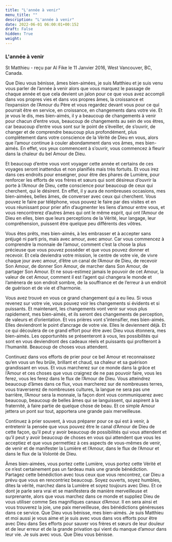 ```yaml
---
title: "L'année à venir"
menu_title: ""
description: "L'année à venir"
date: 2022-06-01 06:00:01+00:152
draft: False
hidden: True
weight:
---
```

### L'année à venir

St Matthieu - reçu par Al Fike le 11 Janvier 2016, West Vancouver, BC, Canada.

Que Dieu vous bénisse, âmes bien-aimées, je suis Matthieu et je suis venu vous parler de l’année à venir alors que vous marquez le passage de chaque année et que cela devient un jalon pour ce que vous avez accompli dans vos propres vies et dans vos propres âmes, la croissance et l’expansion de l’Amour du Père et vous regardez devant vous pour ce qui pourrait être en service, en croissance, en changements dans votre vie. Et je vous le dis, mes bien-aimés, il y a beaucoup de changements à venir pour chacun d’entre vous, beaucoup de changements au sein de vos êtres, car beaucoup d’entre vous sont sur le point de s’éveiller, de s’ouvrir, de changer et de comprendre beaucoup plus profondément, plus complètement dans votre conscience de la Vérité de Dieu en vous, alors que l’amour continue à couler abondamment dans vos âmes, mes bien-aimés. En effet, vos yeux commencent à s’ouvrir, vous commencez à fleurir dans la chaleur du bel Amour de Dieu.

Et beaucoup d’entre vous vont voyager cette année et certains de ces voyages seront inattendus et non planifiés mais très fortuits. Et vous irez dans ces endroits pour enseigner, pour être des phares de Lumière, pour renforcer les efforts de vos frères et sœurs qui sont désireux d’ouvrir la porte à l’Amour de Dieu, cette conscience pour beaucoup de ceux qui cherchent, qui le désirent. En effet, il y aura de nombreuses occasions, mes bien-aimées, belles âmes, de converser avec ceux qui cherchent. Vous pouvez le faire par téléphone, vous pouvez le faire par des visites et en vous réunissant pour prier afin d’augmenter les liens d’amour entre vous, et vous rencontrerez d’autres âmes qui ont le même esprit, qui ont l’Amour de Dieu en elles, bien que leurs perceptions de la Vérité, leur langage, leur compréhension, puissent être quelque peu différents des vôtres.

Vous êtes prêts, mes bien-aimés, à les embrasser et à accepter sans préjugé ni parti pris, mais avec amour, avec amour. Car vous commencez à comprendre la monnaie de l’amour, comment c’est la chose la plus précieuse que vous pouvez posséder et que vous pouvez donner et recevoir. Et cela deviendra votre mission, le centre de votre vie, de vivre chaque jour avec amour, d’être un canal de l’Amour de Dieu, de recevoir Son Amour, de donner Son Amour, de marcher dans Son Amour, de partager Son Amour. Et ne sous-estimez jamais le pouvoir de cet Amour, la valeur de cet Amour, comment il est l’agent qui changera le monde et l’amènera de son endroit sombre, de la souffrance et de l’erreur à un endroit de guérison et de vie et d’harmonie.

Vous avez trouvé en vous ce grand changement qui a eu lieu. Si vous revenez sur votre vie, vous pouvez voir les changements si évidents et si puissants. Et maintenant, les changements vont venir sur vous plus rapidement, mes bien-aimés, et ils seront des changements de perception, de valeurs et d’orientation. Et vos prières vont s’intensifier, mes bien-aimés. Elles deviendront le point d’ancrage de votre vie. Elles le deviennent déjà. Et ce qui découlera de ce grand effort pour être avec Dieu vous étonnera, mes bien-aimés. Les opportunités se présenteront à vous, les possibilités qui sont en vous deviendront des cadeaux réels et puissants qui profiteront à l’humanité. Beaucoup de choses vous attendent.

Continuez dans vos efforts de prier pour ce bel Amour et reconnaissez qu’en vous un feu brûle, brillant et chaud, sa chaleur et sa guérison grandissant en vous. Et vous marcherez sur ce monde dans la grâce et l’Amour et ces choses que vous craignez de ne pas pouvoir faire, vous les ferez, vous les ferez dans le flux de l’Amour de Dieu. Vous atteindrez beaucoup d’âmes dans ce flux, vous marcherez sur de nombreuses terres, vous traverserez de nombreuses cultures, la langue ne sera pas une barrière, l’Amour sera la monnaie, la façon dont vous communiquerez avec beaucoup, beaucoup de belles âmes qui se languissent, qui aspirent à la fraternité, à faire partie de quelque chose de beau. Et ce simple Amour jettera un pont sur tout, apportera une grande paix merveilleuse.

Continuez à prier souvent, à vous préparer pour ce qui est à venir, à entretenir la pensée que vous pouvez être le canal d’Amour de Dieu de cette façon, qu’il peut y avoir beaucoup de possibilités qui vous attendent et qu’il peut y avoir beaucoup de choses en vous qui attendent que vous les acceptiez et que vous permettiez à ces aspects de vous-mêmes de venir, de venir et de manifester la Lumière et l’Amour, dans le flux de l’Amour et dans le flux de la Volonté de Dieu.

Âmes bien-aimées, vous portez cette Lumière, vous portez cette Vérité et ce n’est certainement pas un fardeau mais une grande bénédiction. Partagez cette bénédiction avec tous ceux que vous rencontrez, car Dieu a prévu que vous en rencontriez beaucoup. Soyez ouverts, soyez humbles, dites la vérité, marchez dans la Lumière et soyez toujours avec Dieu. Et ce dont je parle sera vrai et se manifestera de manière merveilleuse et surprenante, alors que vous marchez dans ce monde et suppliez Dieu de vous utiliser comme Ses magnifiques canaux d’Amour. Il en sera ainsi et vous trouverez la joie, une paix merveilleuse, des bénédictions généreuses dans ce service. Que Dieu vous bénisse, mes bien-aimés. Je suis Matthieu et moi aussi je vous aime et je suis avec vous dans vos efforts pour être avec Dieu dans Ses efforts pour sauver vos frères et sœurs de leur douleur et de leur erreur et de la grande privation qui vient du manque d’amour dans leur vie. Je suis avec vous. Que Dieu vous bénisse.
